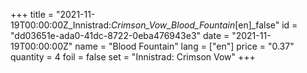 +++
title = "2021-11-19T00:00:00Z_Innistrad:_Crimson_Vow_Blood_Fountain_[en]_false"
id = "dd03651e-ada0-41dc-8722-0eba476943e3"
date = "2021-11-19T00:00:00Z"
name = "Blood Fountain"
lang = ["en"]
price = "0.37"
quantity = 4
foil = false
set = "Innistrad: Crimson Vow"
+++

